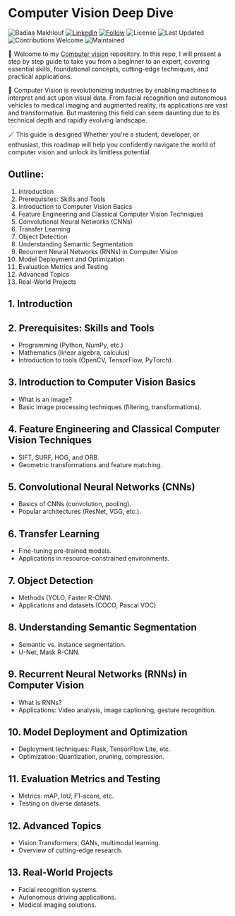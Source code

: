 # Computer Vision Deep Dive
![Badiaa Makhlouf](https://img.shields.io/badge/Author-Badiaa%20Makhlouf-green)
[![LinkedIn](https://img.shields.io/badge/LinkedIn-Profile-blue?logo=linkedin)](https://www.linkedin.com/in/badiaa-m-b77032116/)
[![Follow](https://img.shields.io/github/followers/badiaamakhlouf?label=Follow&style=social)](https://github.com/badiaamakhlouf)
![License](https://img.shields.io/badge/License-MIT-red)
![Last Updated](https://img.shields.io/badge/last%20updated-July%202024-brightgreen)
![Contributions Welcome](https://img.shields.io/badge/contributions-welcome-orange.svg)
![Maintained](https://img.shields.io/badge/maintained-yes-blue.svg)

🎉 Welcome to my [Computer vision](https://github.com/badiaamakhlouf/Computer_Vision_Hub/tree/main) repository. In this repo, I will present a step by step guide to take you from a beginner to an expert, covering essential skills, foundational concepts, cutting-edge techniques, and practical applications. 

🧠 Computer Vision is revolutionizing industries by enabling machines to interpret and act upon visual data. From facial recognition and autonomous vehicles to medical imaging and augmented reality, its applications are vast and transformative. But mastering this field can seem daunting due to its technical depth and rapidly evolving landscape.

🪄 This guide is designed  Whether you're a student, developer, or enthusiast, this roadmap will help you confidently navigate the world of computer vision and unlock its limitless potential.

## Outline:
1. Introduction
2. Prerequisites: Skills and Tools
3. Introduction to Computer Vision Basics
4. Feature Engineering and Classical Computer Vision Techniques
5. Convolutional Neural Networks (CNNs)
6. Transfer Learning
7. Object Detection
8. Understanding Semantic Segmentation
9. Recurrent Neural Networks (RNNs) in Computer Vision
10. Model Deployment and Optimization
11. Evaluation Metrics and Testing
12. Advanced Topics
13. Real-World Projects

## 1. Introduction
## 2. Prerequisites: Skills and Tools
  - Programming (Python, NumPy, etc.)
  - Mathematics (linear algebra, calculus)
  - Introduction to tools (OpenCV, TensorFlow, PyTorch).

## 3. Introduction to Computer Vision Basics
  - What is an image?
  - Basic image processing techniques (filtering, transformations).

## 4. Feature Engineering and Classical Computer Vision Techniques
  - SIFT, SURF, HOG, and ORB.
  - Geometric transformations and feature matching.

## 5. Convolutional Neural Networks (CNNs)
  - Basics of CNNs (convolution, pooling).
  - Popular architectures (ResNet, VGG, etc.).

## 6. Transfer Learning
  - Fine-tuning pre-trained models.
  - Applications in resource-constrained environments.

## 7. Object Detection
  - Methods (YOLO, Faster R-CNN).
  - Applications and datasets (COCO, Pascal VOC)
    
## 8. Understanding Semantic Segmentation
  - Semantic vs. instance segmentation.
  - U-Net, Mask R-CNN.

## 9. Recurrent Neural Networks (RNNs) in Computer Vision
  - What is RNNs?
  - Applications: Video analysis, image captioning, gesture recognition.

## 10. Model Deployment and Optimization
  - Deployment techniques: Flask, TensorFlow Lite, etc.
  - Optimization: Quantization, pruning, compression.
    
## 11. Evaluation Metrics and Testing
  - Metrics: mAP, IoU, F1-score, etc.
  - Testing on diverse datasets.
    
## 12. Advanced Topics
  - Vision Transformers, GANs, multimodal learning.
  - Overview of cutting-edge research.
    
## 13. Real-World Projects
  - Facial recognition systems.
  - Autonomous driving applications.
  - Medical imaging solutions.

